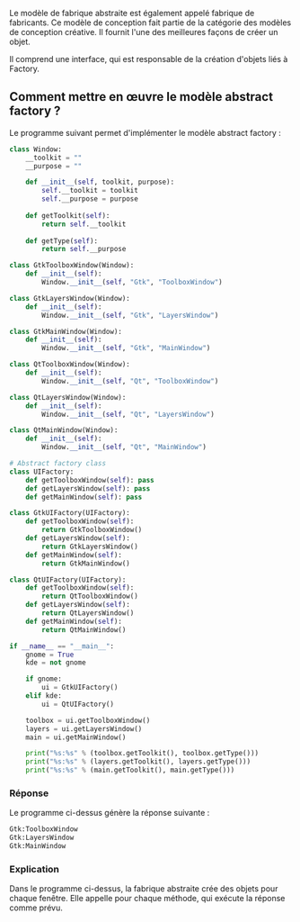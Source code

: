Le modèle de fabrique abstraite est également appelé fabrique de fabricants. Ce modèle de conception fait partie de la catégorie des modèles de conception créative. Il fournit l'une des meilleures façons de créer un objet.

Il comprend une interface, qui est responsable de la création d'objets liés à Factory.

## Comment mettre en œuvre le modèle abstract factory ?

Le programme suivant permet d'implémenter le modèle abstract factory :

```python
class Window:
    __toolkit = ""
    __purpose = ""

    def __init__(self, toolkit, purpose):
        self.__toolkit = toolkit
        self.__purpose = purpose
    
    def getToolkit(self):
        return self.__toolkit
    
    def getType(self):
        return self.__purpose

class GtkToolboxWindow(Window):
    def __init__(self):
        Window.__init__(self, "Gtk", "ToolboxWindow")

class GtkLayersWindow(Window):
    def __init__(self):
        Window.__init__(self, "Gtk", "LayersWindow")

class GtkMainWindow(Window):
    def __init__(self):
        Window.__init__(self, "Gtk", "MainWindow")

class QtToolboxWindow(Window):
    def __init__(self):
        Window.__init__(self, "Qt", "ToolboxWindow")

class QtLayersWindow(Window):
    def __init__(self):
        Window.__init__(self, "Qt", "LayersWindow")

class QtMainWindow(Window):
    def __init__(self):
        Window.__init__(self, "Qt", "MainWindow")

# Abstract factory class
class UIFactory:
    def getToolboxWindow(self): pass
    def getLayersWindow(self): pass
    def getMainWindow(self): pass

class GtkUIFactory(UIFactory):
    def getToolboxWindow(self):
        return GtkToolboxWindow()
    def getLayersWindow(self):
        return GtkLayersWindow()
    def getMainWindow(self):
        return GtkMainWindow()

class QtUIFactory(UIFactory):
    def getToolboxWindow(self):
        return QtToolboxWindow()
    def getLayersWindow(self):
        return QtLayersWindow()
    def getMainWindow(self):
        return QtMainWindow()

if __name__ == "__main__":
    gnome = True
    kde = not gnome

    if gnome:
        ui = GtkUIFactory()
    elif kde:
        ui = QtUIFactory()

    toolbox = ui.getToolboxWindow()
    layers = ui.getLayersWindow()
    main = ui.getMainWindow()

    print("%s:%s" % (toolbox.getToolkit(), toolbox.getType()))
    print("%s:%s" % (layers.getToolkit(), layers.getType()))
    print("%s:%s" % (main.getToolkit(), main.getType()))
```

### Réponse

Le programme ci-dessus génère la réponse suivante :

```bash
Gtk:ToolboxWindow
Gtk:LayersWindow
Gtk:MainWindow
```

### Explication

Dans le programme ci-dessus, la fabrique abstraite crée des objets pour chaque fenêtre. Elle appelle pour chaque méthode, qui exécute la réponse comme prévu.
